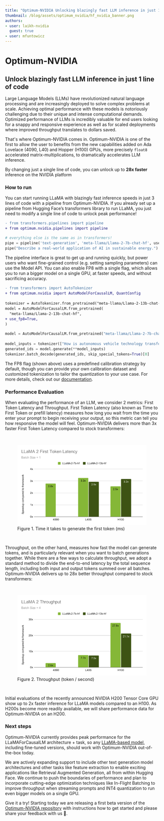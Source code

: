```yaml
---
title: "Optimum-NVIDIA Unlocking blazingly fast LLM inference in just 1 line of code" 
thumbnail: /blog/assets/optimum_nvidia/hf_nvidia_banner.png
authors:
- user: laikh-nvidia
  guest: true
- user: mfuntowicz
---
```



# Optimum-NVIDIA
## Unlock blazingly fast LLM inference in just 1 line of code

Large Language Models (LLMs) have revolutionized natural language processing and are increasingly deployed to solve complex problems at scale. Achieving optimal performance with these models is notoriously challenging due to their unique and intense computational demands. Optimized performance of LLMs is incredibly valuable for end users looking for a snappy and responsive experience as well as for scaled deployments where improved throughput translates to dollars saved.

That's where Optimum-NVIDIA  comes in. 
Optimum-NVIDIA is one of the first to allow the user to benefits from the new capabilities added on Ada Lovelace (4090, L40) and Hopper (H100) GPUs, 
more precisely `float8` accelerated matrix-multiplications, to dramatically accelerates LLM inference.

By changing just a single line of code, you can unlock up to **28x faster** inference on the NVIDIA platform


### How to run
You can start running LLaMA with blazingly fast inference speeds in just 3 lines of code with a pipeline from Optimum-NVIDIA. 
If you already set up a pipeline from Hugging Face’s transformers library to run LLaMA, you just need to modify a single line of code to unlock peak performance!

```diff
- from transformers.pipelines import pipeline
+ from optimum.nvidia.pipelines import pipeline
```

```python
# everything else is the same as in transformers!
pipe = pipeline('text-generation', 'meta-llama/Llama-2-7b-chat-hf', use_fp8=True)
pipe("Describe a real-world application of AI in sustainable energy.")
```
The pipeline interface is great to get up and running quickly, but power users who want fine-grained control (e.g. setting sampling parameters) can use the Model API. 
You can also enable FP8 with a single flag, which allows you to run a bigger model on a single GPU, at faster speeds, and without sacrificing accuracy.


```diff
- from transformers import AutoTokenizer
+ from optimum.nvidia import AutoModelForCausalLM, QuantConfig

tokenizer = AutoTokenizer.from_pretrained("meta-llama/Llama-2-13b-chat-hf", padding_side="left")
model = AutoModelForCausalLM.from_pretrained(
  "meta-llama/Llama-2-13b-chat-hf",
+ use_fp8=True,  
)
```

```python
model = AutoModelForCausalLM.from_pretrained("meta-llama/Llama-2-7b-chat-hf", quantization_config=quantization_config)

model_inputs = tokenizer(["How is autonomous vehicle technology transforming the future of transportation and urban planning?"], return_tensors="pt").to("cuda")
generated_ids = model.generate(**model_inputs)
tokenizer.batch_decode(generated_ids, skip_special_tokens=True)[0]
```

The FP8 flag (shown above) uses a predefined calibration strategy by default, though you can provide your own calibration dataset and customized tokenization to tailor the quantization to your use case.
For more details, check out our [documentation](https://github.com/huggingface/optimum-nvidia).


### Performance Evaluation

When evaluating the performance of an LLM, we consider 2 metrics: First Token Latency and Throughput. 
First Token Latency (also known as Time to First Token or prefill latency) measures how long you wait from the time you enter your prompt to begin receiving your output, so this metric can tell you how responsive the model will feel. 
Optimum-NVIDIA delivers more than 3x faster First Token Latency compared to stock transformers:

<br>
<figure class="image">
  <img alt="" src="assets/optimum_nvidia/first_token_latency.svg" />
  <figcaption>Figure 1. Time it takes to generate the first token (ms)</figcaption>
</figure>
<br>

Throughput, on the other hand, measures how fast the model can generate tokens, and is particularly relevant when you want to batch generations together. 
While there are a few ways to calculate throughput, we adopt a standard method to divide the end-to-end latency by the total sequence length, including both input and output tokens summed over all batches. 
Optimum-NVIDIA delivers up to 28x better throughput compared to stock transformers:

<br>
<figure class="image">
  <img alt="" src="assets/optimum_nvidia/throughput.svg" />
  <figcaption>Figure 2. Throughput (token / second)</figcaption>
</figure>
<br>

Initial evaluations of the recently announced NVIDIA H200 Tensor Core GPU show up to 2x faster inference for LLaMA models compared to an H100.
As H200s become more readily available, we will share performance data for Optimum-NVIDIA on an H200.


### Next steps

Optimum-NVIDIA currently provides peak performance for the LLaMAForCausalLM architecture + task, so any [LLaMA-based model](https://huggingface.co/models?other=llama,llama2), 
including fine-tuned versions, should work with Optimum-NVIDIA out-of-the-box today. 


We are actively expanding support to include other text generation model architectures and other tasks like feature extraction to enable exciting applications like Retrieval Augmented Generation, all from within Hugging Face.
We continue to push the boundaries of performance and plan to incorporate cutting-edge optimization techniques like In-Flight Batching to improve throughput when streaming prompts and INT4 quantization to run even bigger models on a single GPU.

Give it a try! Starting today we are releasing a first beta version of the [Optimum-NVIDIA repository](https://github.com/huggingface/optimum-nvidia) with instructions how to get started and please share your feedback with us 🤗.
